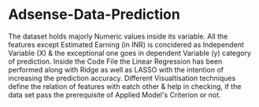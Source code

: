 # Adsense-Data-Prediction
The dataset holds majorly Numeric values inside its variable.
All the features except Estimated Earning (in INR) is concidered as Independent Variable (X) & the exceptional one goes in dependent
Variable (y) category of prediction.
Inside the Code File the Linear Regression has been performed along with Ridge as well as LASSO with the intention of increasing the prediction accuracy.
Different Visualtisation techniques define the relation of features with eatch other & help in checking, if the data set pass the prerequisite of Applied Model's Criterion or not.

